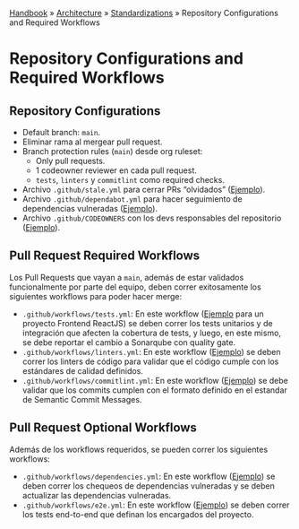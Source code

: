 [Handbook](/readme.md) » [Architecture](/architecture/readme.md) » [Standardizations](/architecture/standarizations/readme.md) » Repository Configurations and Required Workflows

# Repository Configurations and Required Workflows

## Repository Configurations

- Default branch: `main`.
- Eliminar rama al mergear pull request.
- Branch protection rules (`main`) desde org ruleset:
  -  Only pull requests.
  -  1 codeowner reviewer en cada pull request.
  -  `tests`, `linters` y `commitlint` como required checks.
-  Archivo `.github/stale.yml` para cerrar PRs “olvidados” ([Ejemplo](/architecture/standarizations/repository-configurations/templates/stale.yml)).
-  Archivo `.github/dependabot.yml` para hacer seguimiento de dependencias vulneradas ([Ejemplo](/architecture/standarizations/repository-configurations/templates/dependabot.yml)).
-  Archivo `.github/CODEOWNERS` con los devs responsables del repositorio ([Ejemplo](/architecture/standarizations/repository-configurations/templates/CODEOWNERS)).

## Pull Request Required Workflows

Los Pull Requests que vayan a `main`, además de estar validados funcionalmente por parte del equipo, deben correr exitosamente los siguientes workflows para poder hacer merge:
-  `.github/workflows/tests.yml`: En este workflow ([Ejemplo](/architecture/standarizations/repository-configurations/templates/tests.yml) para un proyecto Frontend ReactJS) se deben correr los tests unitarios y de integración que afecten la cobertura de tests, y luego, en este mismo, se debe reportar el cambio a Sonarqube con quality gate. 
-  `.github/workflows/linters.yml`: En este workflow ([Ejemplo](/architecture/standarizations/repository-configurations/templates/linters.yml)) se deben correr los linters de código para validar que el código cumple con los estándares de calidad definidos.
-  `.github/workflows/commitlint.yml`: En este workflow ([Ejemplo](/architecture/standarizations/repository-configurations/templates/commitlint.yml)) se debe validar que los commits cumplen con el formato definido en el estandar de Semantic Commit Messages.

## Pull Request Optional Workflows

Además de los workflows requeridos, se pueden correr los siguientes workflows:
- `.github/workflows/dependencies.yml`: En este workflow ([Ejemplo](/architecture/standarizations/repository-configurations/templates/dependencies.yml)) se deben correr los chequeos de dependencias vulneradas y se deben actualizar las dependencias vulneradas.
- `.github/workflows/e2e.yml`: En este workflow ([Ejemplo](/architecture/standarizations/repository-configurations/templates/e2e.yml)) se deben correr los tests end-to-end que definan los encargados del proyecto.
